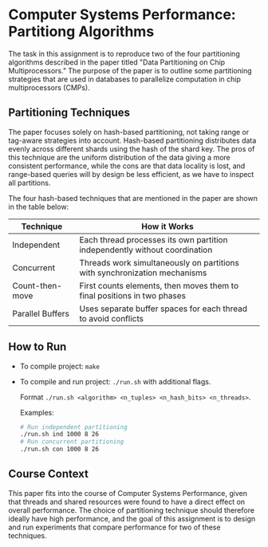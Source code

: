 # Computer Systems Performance: Partitiong Algorithms

The task in this assignment is to reproduce two of the four partitioning algorithms described in the paper titled "Data Partitioning on Chip Multiprocessors." The purpose of the paper is to outline some partitioning strategies that are used in databases to parallelize computation in chip multiprocessors (CMPs).

## Partitioning Techniques

The paper focuses solely on hash-based partitioning, not taking range or tag-aware strategies into account. Hash-based partitioning distributes data evenly across different shards using the hash of the shard key. The pros of this technique are the uniform distribution of the data giving a more consistent performance, while the cons are that data locality is lost, and range-based queries will by design be less efficient, as we have to inspect all partitions.

The four hash-based techniques that are mentioned in the paper are shown in the table below:

| Technique | How it Works |
|-----------|--------------|
| Independent | Each thread processes its own partition independently without coordination |
| Concurrent | Threads work simultaneously on partitions with synchronization mechanisms |
| Count-then-move | First counts elements, then moves them to final positions in two phases |
| Parallel Buffers | Uses separate buffer spaces for each thread to avoid conflicts |

## How to Run

- To compile project: `make`
- To compile and run project: `./run.sh` with additional flags.

  Format `./run.sh <algorithm> <n_tuples> <n_hash_bits> <n_threads>`.

  Examples:
  ```sh
  # Run independent partitioning
  ./run.sh ind 1000 8 26
  # Run concurrent partitioning
  ./run.sh con 1000 8 26
  ```

## Course Context

This paper fits into the course of Computer Systems Performance, given that threads and shared resources were found to have a direct effect on overall performance. The choice of partitioning technique should therefore ideally have high performance, and the goal of this assignment is to design and run experiments that compare performance for two of these techniques.
